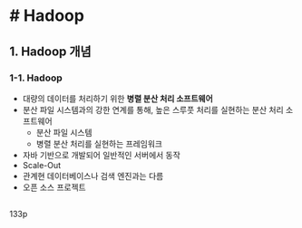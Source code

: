 # # Hadoop

## 1. Hadoop 개념

### 1-1. Hadoop

- 대량의 데이터를 처리하기 위한 **병렬 분산 처리 소프트웨어**
- 분산 파일 시스템과의 강한 연계를 통해, 높은 스루풋 처리를 실현하는 분산 처리 소프트웨어
  - 분산 파일 시스템
  - 병렬 분산 처리를 실현하는 프레임워크
- 자바 기반으로 개발되어 일반적인 서버에서 동작
- Scale-Out
- 관계현 데이터베이스나 검색 엔진과는 다름
- 오픈 소스 프로젝트



## 

133p
